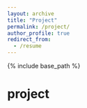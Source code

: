 ```yaml
---
layout: archive
title: "Project"
permalink: /project/
author_profile: true
redirect_from:
  - /resume
---
```


{% include base_path %}

project
======
